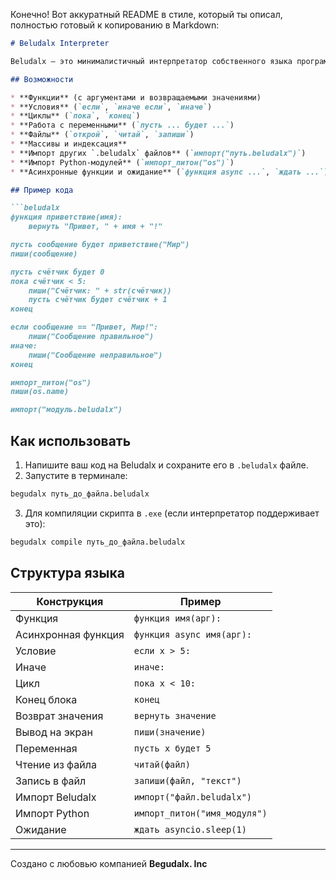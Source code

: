 Конечно! Вот аккуратный README в стиле, который ты описал, полностью готовый к копированию в Markdown:

````md
# Beludalx Interpreter

Beludalx — это минималистичный интерпретатор собственного языка программирования с синтаксисом, вдохновлённым русским языком.

## Возможности

* **Функции** (с аргументами и возвращаемыми значениями)
* **Условия** (`если`, `иначе если`, `иначе`)
* **Циклы** (`пока`, `конец`)
* **Работа с переменными** (`пусть ... будет ...`)
* **Файлы** (`открой`, `читай`, `запиши`)
* **Массивы и индексация**
* **Импорт других `.beludalx` файлов** (`импорт("путь.beludalx")`)
* **Импорт Python-модулей** (`импорт_питон("os")`)
* **Асинхронные функции и ожидание** (`функция async ...`, `ждать ...`)

## Пример кода

```beludalx
функция приветствие(имя):
    вернуть "Привет, " + имя + "!"

пусть сообщение будет приветствие("Мир")
пиши(сообщение)

пусть счётчик будет 0
пока счётчик < 5:
    пиши("Счётчик: " + str(счётчик))
    пусть счётчик будет счётчик + 1
конец

если сообщение == "Привет, Мир!":
    пиши("Сообщение правильное")
иначе:
    пиши("Сообщение неправильное")
конец

импорт_питон("os")
пиши(os.name)

импорт("модуль.beludalx")
````

## Как использовать

1. Напишите ваш код на Beludalx и сохраните его в `.beludalx` файле.
2. Запустите в терминале:

```bash
begudalx путь_до_файла.beludalx
```

3. Для компиляции скрипта в `.exe` (если интерпретатор поддерживает это):

```bash
begudalx compile путь_до_файла.beludalx
```

## Структура языка

| Конструкция         | Пример                       |
| ------------------- | ---------------------------- |
| Функция             | `функция имя(арг):`          |
| Асинхронная функция | `функция async имя(арг):`    |
| Условие             | `если x > 5:`                |
| Иначе               | `иначе:`                     |
| Цикл                | `пока x < 10:`               |
| Конец блока         | `конец`                      |
| Возврат значения    | `вернуть значение`           |
| Вывод на экран      | `пиши(значение)`             |
| Переменная          | `пусть x будет 5`            |
| Чтение из файла     | `читай(файл)`                |
| Запись в файл       | `запиши(файл, "текст")`      |
| Импорт Beludalx     | `импорт("файл.beludalx")`    |
| Импорт Python       | `импорт_питон("имя_модуля")` |
| Ожидание            | `ждать asyncio.sleep(1)`     |

---

Создано с любовью компанией **Begudalx. Inc**
